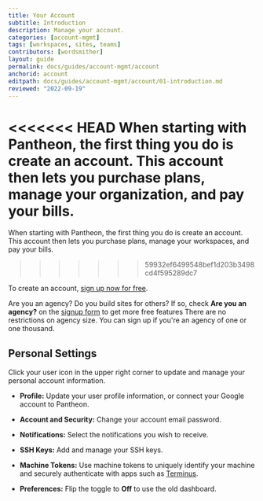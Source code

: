 ```yaml
---
title: Your Account
subtitle: Introduction
description: Manage your account.
categories: [account-mgmt]
tags: [workspaces, sites, teams]
contributors: [wordsmither]
layout: guide
permalink: docs/guides/account-mgmt/account
anchorid: account
editpath: docs/guides/account-mgmt/account/01-introduction.md
reviewed: "2022-09-19"
---
```


<<<<<<< HEAD
When starting with Pantheon, the first thing you do is create an account.  This account then lets you purchase plans, manage your organization, and pay your bills.
=======
When starting with Pantheon, the first thing you do is create an account.  This account then lets you purchase plans, manage your workspaces, and pay your bills.
>>>>>>> 59932ef6499548bef1d203b3498cd4f595289dc7

To create an account, [sign up now for free](https://pantheon.io/register?docs).

<Alert title="Note" type="info">

Are you an agency? Do you build sites for others? If so, check **Are you an agency?** on the [signup form](https://pantheon.io/register?docs) to get more free features There are no restrictions on agency size. You can sign up if you're an agency of one or one thousand.

</Alert>

## Personal Settings

Click your user icon in the upper right corner to update and manage your personal account information. 

  - **Profile:** Update your user profile information, or connect your Google account to Pantheon.

  - **Account and Security:** Change your account email password.

  - **Notifications:** Select the notifications you wish to receive.

  - **SSH Keys:** Add and manage your SSH keys.

  - **Machine Tokens:** Use machine tokens to uniquely identify your machine and securely authenticate with apps such as [Terminus](/terminus).

  - **Preferences:** Flip the toggle to **Off** to use the old dashboard. 
